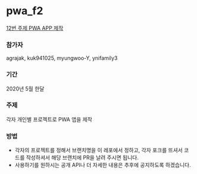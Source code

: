 # pwa_f2

[12번 주제 PWA APP 제작](https://github.com/2020-NAVER-CAMPUS-HACKDAY/common/issues/12)

### 참가자

agrajak, kuk941025, myungwoo-Y, ynifamily3

### 기간

2020년 5월 한달

### 주제

각자 개인별 프로젝트로 PWA 앱을 제작

### 방법

- 각자의 프로젝트를 정해서 브랜치명을 이 레포에서 정하고, 각자 포크를 뜨셔서 코드를 작성하셔서 해당 브랜치에 PR을 날려 주시면 됩니다.
- 사용하기를 원하시는 공개 API나 더 자세한 내용은 추후에 공지하도록 하겠습니다.
